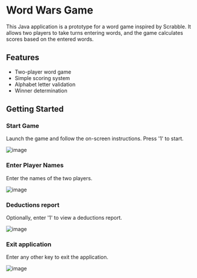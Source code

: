 # Word Wars Game
This Java application is a prototype for a word game inspired by Scrabble. It allows two players to take turns entering words, and the game calculates scores based on the entered words.

## Features
- Two-player word game
- Simple scoring system
- Alphabet letter validation
- Winner determination

## Getting Started

### Start Game
Launch the game and follow the on-screen instructions. Press '1' to start.

![image](https://github.com/basgbasg/test/assets/133644970/de8c6596-1acc-4f60-b7ec-c73a80fe31ee)

### Enter Player Names
Enter the names of the two players.

![image](https://github.com/basgbasg/test/assets/133644970/a075e5dd-7c0c-47c9-acea-4d0468404a7c)

### Deductions report
Optionally, enter '1' to view a deductions report.

![image](https://github.com/basgbasg/test/assets/133644970/eb8d883e-8c7e-41b4-8f9b-6095ab0142c4)

### Exit application
Enter any other key to exit the application.

![image](https://github.com/basgbasg/test/assets/133644970/de5d06b2-4b62-4799-aa84-d3c44b993fe7)
